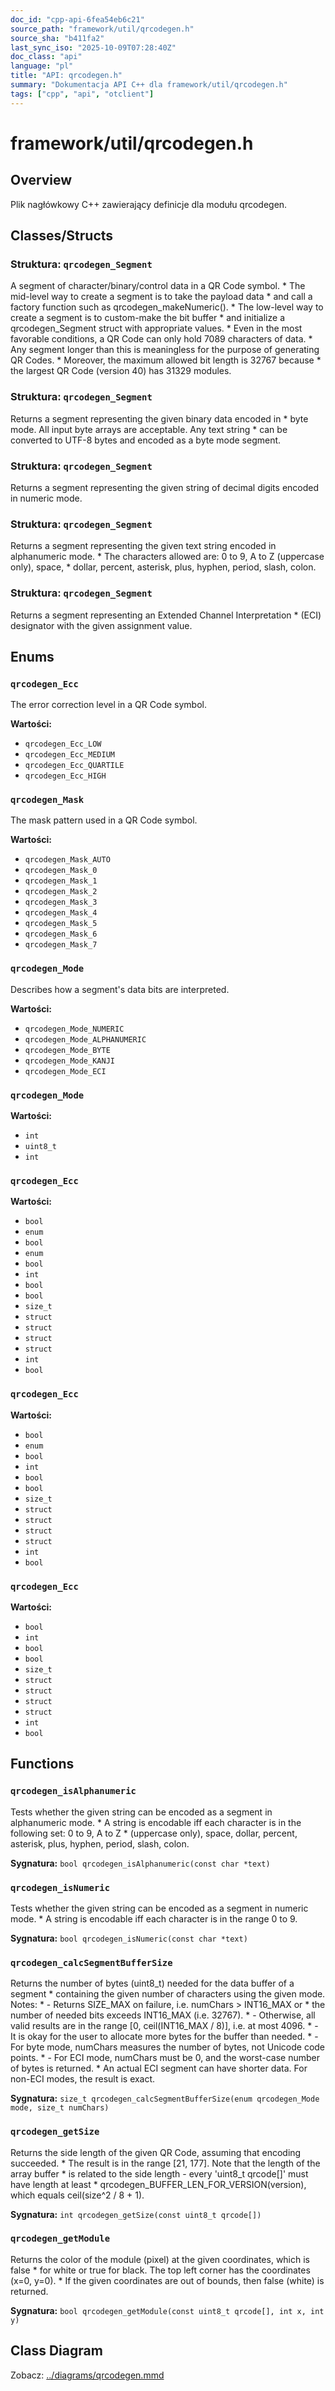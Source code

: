 ```yaml
---
doc_id: "cpp-api-6fea54eb6c21"
source_path: "framework/util/qrcodegen.h"
source_sha: "b411fa2"
last_sync_iso: "2025-10-09T07:28:40Z"
doc_class: "api"
language: "pl"
title: "API: qrcodegen.h"
summary: "Dokumentacja API C++ dla framework/util/qrcodegen.h"
tags: ["cpp", "api", "otclient"]
---
```


# framework/util/qrcodegen.h

## Overview

Plik nagłówkowy C++ zawierający definicje dla modułu qrcodegen.

## Classes/Structs

### Struktura: `qrcodegen_Segment`

A segment of character/binary/control data in a QR Code symbol. * The mid-level way to create a segment is to take the payload data * and call a factory function such as qrcodegen_makeNumeric(). * The low-level way to create a segment is to custom-make the bit buffer * and initialize a qrcodegen_Segment struct with appropriate values. * Even in the most favorable conditions, a QR Code can only hold 7089 characters of data. * Any segment longer than this is meaningless for the purpose of generating QR Codes. * Moreover, the maximum allowed bit length is 32767 because * the largest QR Code (version 40) has 31329 modules.

### Struktura: `qrcodegen_Segment`

Returns a segment representing the given binary data encoded in * byte mode. All input byte arrays are acceptable. Any text string * can be converted to UTF-8 bytes and encoded as a byte mode segment.

### Struktura: `qrcodegen_Segment`

Returns a segment representing the given string of decimal digits encoded in numeric mode.

### Struktura: `qrcodegen_Segment`

Returns a segment representing the given text string encoded in alphanumeric mode. * The characters allowed are: 0 to 9, A to Z (uppercase only), space, * dollar, percent, asterisk, plus, hyphen, period, slash, colon.

### Struktura: `qrcodegen_Segment`

Returns a segment representing an Extended Channel Interpretation * (ECI) designator with the given assignment value.

## Enums

### `qrcodegen_Ecc`

The error correction level in a QR Code symbol.

**Wartości:**

- `qrcodegen_Ecc_LOW`
- `qrcodegen_Ecc_MEDIUM`
- `qrcodegen_Ecc_QUARTILE`
- `qrcodegen_Ecc_HIGH`

### `qrcodegen_Mask`

The mask pattern used in a QR Code symbol.

**Wartości:**

- `qrcodegen_Mask_AUTO`
- `qrcodegen_Mask_0`
- `qrcodegen_Mask_1`
- `qrcodegen_Mask_2`
- `qrcodegen_Mask_3`
- `qrcodegen_Mask_4`
- `qrcodegen_Mask_5`
- `qrcodegen_Mask_6`
- `qrcodegen_Mask_7`

### `qrcodegen_Mode`

Describes how a segment's data bits are interpreted.

**Wartości:**

- `qrcodegen_Mode_NUMERIC`
- `qrcodegen_Mode_ALPHANUMERIC`
- `qrcodegen_Mode_BYTE`
- `qrcodegen_Mode_KANJI`
- `qrcodegen_Mode_ECI`

### `qrcodegen_Mode`

**Wartości:**

- `int`
- `uint8_t`
- `int`

### `qrcodegen_Ecc`

**Wartości:**

- `bool`
- `enum`
- `bool`
- `enum`
- `bool`
- `int`
- `bool`
- `bool`
- `size_t`
- `struct`
- `struct`
- `struct`
- `struct`
- `int`
- `bool`

### `qrcodegen_Ecc`

**Wartości:**

- `bool`
- `enum`
- `bool`
- `int`
- `bool`
- `bool`
- `size_t`
- `struct`
- `struct`
- `struct`
- `struct`
- `int`
- `bool`

### `qrcodegen_Ecc`

**Wartości:**

- `bool`
- `int`
- `bool`
- `bool`
- `size_t`
- `struct`
- `struct`
- `struct`
- `struct`
- `int`
- `bool`

## Functions

### `qrcodegen_isAlphanumeric`

Tests whether the given string can be encoded as a segment in alphanumeric mode. * A string is encodable iff each character is in the following set: 0 to 9, A to Z * (uppercase only), space, dollar, percent, asterisk, plus, hyphen, period, slash, colon.

**Sygnatura:** `bool qrcodegen_isAlphanumeric(const char *text)`

### `qrcodegen_isNumeric`

Tests whether the given string can be encoded as a segment in numeric mode. * A string is encodable iff each character is in the range 0 to 9.

**Sygnatura:** `bool qrcodegen_isNumeric(const char *text)`

### `qrcodegen_calcSegmentBufferSize`

Returns the number of bytes (uint8_t) needed for the data buffer of a segment * containing the given number of characters using the given mode. Notes: * - Returns SIZE_MAX on failure, i.e. numChars > INT16_MAX or *   the number of needed bits exceeds INT16_MAX (i.e. 32767). * - Otherwise, all valid results are in the range [0, ceil(INT16_MAX / 8)], i.e. at most 4096. * - It is okay for the user to allocate more bytes for the buffer than needed. * - For byte mode, numChars measures the number of bytes, not Unicode code points. * - For ECI mode, numChars must be 0, and the worst-case number of bytes is returned. *   An actual ECI segment can have shorter data. For non-ECI modes, the result is exact.

**Sygnatura:** `size_t qrcodegen_calcSegmentBufferSize(enum qrcodegen_Mode mode, size_t numChars)`

### `qrcodegen_getSize`

Returns the side length of the given QR Code, assuming that encoding succeeded. * The result is in the range [21, 177]. Note that the length of the array buffer * is related to the side length - every 'uint8_t qrcode[]' must have length at least * qrcodegen_BUFFER_LEN_FOR_VERSION(version), which equals ceil(size^2 / 8 + 1).

**Sygnatura:** `int qrcodegen_getSize(const uint8_t qrcode[])`

### `qrcodegen_getModule`

Returns the color of the module (pixel) at the given coordinates, which is false * for white or true for black. The top left corner has the coordinates (x=0, y=0). * If the given coordinates are out of bounds, then false (white) is returned.

**Sygnatura:** `bool qrcodegen_getModule(const uint8_t qrcode[], int x, int y)`

## Class Diagram

Zobacz: [../diagrams/qrcodegen.mmd](../diagrams/qrcodegen.mmd)
